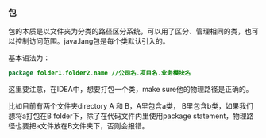 ### 包

包的本质是以文件夹为分类的路径区分系统，可以用了区分、管理相同的类，也可以控制访问范围。java.lang包是每个类默认引入的。

基本语法为：
```java 
package folder1.folder2.name //公司名.项目名.业务模块名

```

这里要注意，在IDEA中，想要打包一个类，make sure他的物理路径是正确的。

比如目前有两个文件夹directory A 和 B，A里包含a类， B里包含b类，如果我们想将a打包在B folder下，除了在代码文件内里使用package statement，物理路径也要把a文件放在B文件夹下，否则会报错。
